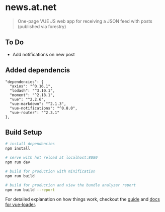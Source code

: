# news.at.net

> One-page VUE JS web app for receiving a JSON feed with posts (published via forestry)

## To Do

* Add notifications on new post

## Added dependencis

```
"dependencies": {
  "axios": "^0.16.1",
  "lodash": "^3.10.1",
  "moment": "^2.18.1",
  "vue": "^2.2.6",
  "vue-markdown": "^2.1.3",
  "vue-notifications": "^0.8.0",
  "vue-router": "^2.3.1"
},

```

## Build Setup

``` bash
# install dependencies
npm install

# serve with hot reload at localhost:8080
npm run dev

# build for production with minification
npm run build

# build for production and view the bundle analyzer report
npm run build --report
```

For detailed explanation on how things work, checkout the [guide](http://vuejs-templates.github.io/webpack/) and [docs for vue-loader](http://vuejs.github.io/vue-loader).
